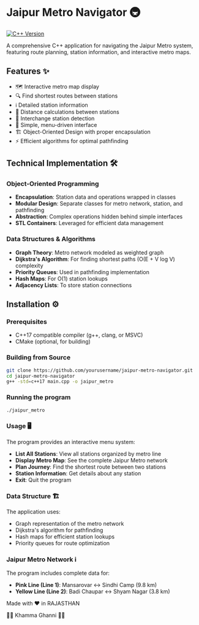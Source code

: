 # Jaipur Metro Navigator 🚇

[![C++ Version](https://img.shields.io/badge/C++-17-blue.svg)](https://en.cppreference.com/w/cpp/17)

A comprehensive C++ application for navigating the Jaipur Metro system, featuring route planning, station information, and interactive metro maps.

## Features ✨

- 🗺️ Interactive metro map display
- 🔍 Find shortest routes between stations
- ℹ️ Detailed station information
- 📏 Distance calculations between stations
- 🔄 Interchange station detection
- 🎯 Simple, menu-driven interface
- 🏗️ Object-Oriented Design with proper encapsulation
- ⚡ Efficient algorithms for optimal pathfinding

## Technical Implementation 🛠️

### Object-Oriented Programming
- **Encapsulation**: Station data and operations wrapped in classes
- **Modular Design**: Separate classes for metro network, station, and pathfinding
- **Abstraction**: Complex operations hidden behind simple interfaces
- **STL Containers**: Leveraged for efficient data management

### Data Structures & Algorithms
- **Graph Theory**: Metro network modeled as weighted graph
- **Dijkstra's Algorithm**: For finding shortest paths (O(E + V log V) complexity
- **Priority Queues**: Used in pathfinding implementation
- **Hash Maps**: For O(1) station lookups
- **Adjacency Lists**: To store station connections

## Installation ⚙️

### Prerequisites
- C++17 compatible compiler (g++, clang, or MSVC)
- CMake (optional, for building)

### Building from Source
```bash
git clone https://github.com/yourusername/jaipur-metro-navigator.git
cd jaipur-metro-navigator
g++ -std=c++17 main.cpp -o jaipur_metro
```

### Running the program
```bash
./jaipur_metro
```

### Usage 🖥️
The program provides an interactive menu system:
- **List All Stations**: View all stations organized by metro line
- **Display Metro Map**: See the complete Jaipur Metro network
- **Plan Journey**: Find the shortest route between two stations
- **Station Information**: Get details about any station
- **Exit**: Quit the program

### Data Structure 🏗️
The application uses:
- Graph representation of the metro network
- Dijkstra's algorithm for pathfinding
- Hash maps for efficient station lookups
- Priority queues for route optimization

### Jaipur Metro Network ℹ️
The program includes complete data for:
- **Pink Line (Line 1)**: Mansarovar ↔ Sindhi Camp (9.8 km)
- **Yellow Line (Line 2)**: Badi Chaupar ↔ Shyam Nagar (3.8 km)

Made with ❤️ in RAJASTHAN

🙏🙏 Khamma Ghanni 🙏🙏

